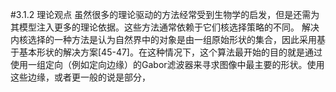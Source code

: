#3.1.2 理论观点
虽然很多的理论驱动的方法经常受到生物学的启发，但是还需为其模型注入更多的理论依据。这些方法通常依赖于它们核选择策略的不同。
解决内核选择的一种方法是认为自然界中的对象是由一组原始形状的集合，因此采用基于基本形状的解决方案[45-47]。在这种情况下，这个算法最开始的目的就是通过使用一组定向（例如定向边缘）的Gabor滤波器来寻求图像中最主要的形状。使用这些边缘，或者更一般的说是部分，